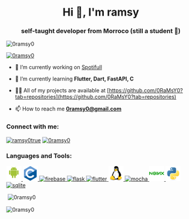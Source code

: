 <h1 align="center">Hi 👋, I'm ramsy</h1>
<h3 align="center">self-taught developer from Morroco (still a student 🙂)</h3>

<p align="left"> <img src="https://komarev.com/ghpvc/?username=0ramsy0&label=Profile%20views&color=0e75b6&style=flat" alt="0ramsy0" /> </p>

<p align="left"> <a href="https://github.com/ryo-ma/github-profile-trophy"><img src="https://github-profile-trophy.vercel.app/?username=0ramsy0" alt="0ramsy0" /></a> </p>

- 🔭 I’m currently working on [Spotifull](https://github.com/0RaMsY0/Spotifull-api)

- 🌱 I’m currently learning **Flutter, Dart, FastAPI, C**

- 👨‍💻 All of my projects are available at [https://github.com/0RaMsY0?tab=repositories](https://github.com/0RaMsY0?tab=repositories)

- 📫 How to reach me **0ramsy0@gmail.com**

<h3 align="left">Connect with me:</h3>
<p align="left">
<a href="https://instagram.com/ramsy0true" target="blank"><img align="center" src="https://raw.githubusercontent.com/rahuldkjain/github-profile-readme-generator/master/src/images/icons/Social/instagram.svg" alt="ramsy0true" height="30" width="40" /></a>
<a href="https://www.leetcode.com/0ramsy0" target="blank"><img align="center" src="https://raw.githubusercontent.com/rahuldkjain/github-profile-readme-generator/master/src/images/icons/Social/leet-code.svg" alt="0ramsy0" height="30" width="40" /></a>
</p>

<h3 align="left">Languages and Tools:</h3>
<p align="left"> <a href="https://developer.android.com" target="_blank" rel="noreferrer"> <img src="https://raw.githubusercontent.com/devicons/devicon/master/icons/android/android-original-wordmark.svg" alt="android" width="40" height="40"/> </a> <a href="https://www.cprogramming.com/" target="_blank" rel="noreferrer"> <img src="https://raw.githubusercontent.com/devicons/devicon/master/icons/c/c-original.svg" alt="c" width="40" height="40"/> </a> <a href="https://firebase.google.com/" target="_blank" rel="noreferrer"> <img src="https://www.vectorlogo.zone/logos/firebase/firebase-icon.svg" alt="firebase" width="40" height="40"/> </a> <a href="https://flask.palletsprojects.com/" target="_blank" rel="noreferrer"> <img src="https://www.vectorlogo.zone/logos/pocoo_flask/pocoo_flask-icon.svg" alt="flask" width="40" height="40"/> </a> <a href="https://flutter.dev" target="_blank" rel="noreferrer"> <img src="https://www.vectorlogo.zone/logos/flutterio/flutterio-icon.svg" alt="flutter" width="40" height="40"/> </a> <a href="https://www.linux.org/" target="_blank" rel="noreferrer"> <img src="https://raw.githubusercontent.com/devicons/devicon/master/icons/linux/linux-original.svg" alt="linux" width="40" height="40"/> </a> <a href="https://mochajs.org" target="_blank" rel="noreferrer"> <img src="https://www.vectorlogo.zone/logos/mochajs/mochajs-icon.svg" alt="mocha" width="40" height="40"/> </a> <a href="https://www.nginx.com" target="_blank" rel="noreferrer"> <img src="https://raw.githubusercontent.com/devicons/devicon/master/icons/nginx/nginx-original.svg" alt="nginx" width="40" height="40"/> </a> <a href="https://www.python.org" target="_blank" rel="noreferrer"> <img src="https://raw.githubusercontent.com/devicons/devicon/master/icons/python/python-original.svg" alt="python" width="40" height="40"/> </a> <a href="https://www.sqlite.org/" target="_blank" rel="noreferrer"> <img src="https://www.vectorlogo.zone/logos/sqlite/sqlite-icon.svg" alt="sqlite" width="40" height="40"/> </a> </p>

<p>&nbsp;<img align="center" src="https://github-readme-stats.vercel.app/api?username=0ramsy0&show_icons=true&locale=en" alt="0ramsy0" /></p>

<p><img align="center" src="https://github-readme-streak-stats.herokuapp.com/?user=0ramsy0&" alt="0ramsy0" /></p>
